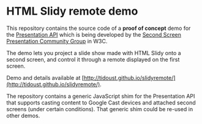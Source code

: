 # HTML Slidy remote demo

This repository contains the source code of a **proof of concept** demo for the [Presentation API](http://webscreens.github.io/presentation-api/) which is being developed by the [Second Screen Presentation Community Group](http://www.w3.org/community/webscreens/) in W3C.

The demo lets you project a slide show made with HTML Slidy onto a second screen, and control it through a remote displayed on the first screen.

Demo and details available at [http://tidoust.github.io/slidyremote/](http://tidoust.github.io/slidyremote/).

The repository contains a generic JavaScript shim for the Presentation API that supports casting content to Google Cast devices and attached second screens (under certain conditions). That generic shim could be re-used in other demos.